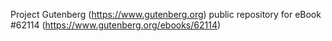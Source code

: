 Project Gutenberg (https://www.gutenberg.org) public repository for eBook #62114 (https://www.gutenberg.org/ebooks/62114)
